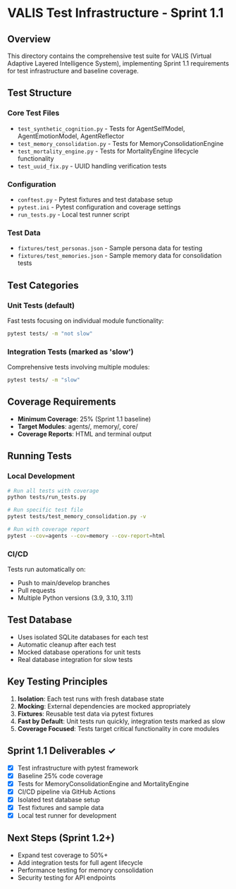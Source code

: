 # VALIS Test Infrastructure - Sprint 1.1

## Overview
This directory contains the comprehensive test suite for VALIS (Virtual Adaptive Layered Intelligence System), implementing Sprint 1.1 requirements for test infrastructure and baseline coverage.

## Test Structure

### Core Test Files
- `test_synthetic_cognition.py` - Tests for AgentSelfModel, AgentEmotionModel, AgentReflector
- `test_memory_consolidation.py` - Tests for MemoryConsolidationEngine 
- `test_mortality_engine.py` - Tests for MortalityEngine lifecycle functionality
- `test_uuid_fix.py` - UUID handling verification tests

### Configuration
- `conftest.py` - Pytest fixtures and test database setup
- `pytest.ini` - Pytest configuration and coverage settings
- `run_tests.py` - Local test runner script

### Test Data
- `fixtures/test_personas.json` - Sample persona data for testing
- `fixtures/test_memories.json` - Sample memory data for consolidation tests

## Test Categories

### Unit Tests (default)
Fast tests focusing on individual module functionality:
```bash
pytest tests/ -m "not slow"
```

### Integration Tests (marked as 'slow')  
Comprehensive tests involving multiple modules:
```bash
pytest tests/ -m "slow"
```

## Coverage Requirements
- **Minimum Coverage**: 25% (Sprint 1.1 baseline)
- **Target Modules**: agents/, memory/, core/
- **Coverage Reports**: HTML and terminal output

## Running Tests

### Local Development
```bash
# Run all tests with coverage
python tests/run_tests.py

# Run specific test file
pytest tests/test_memory_consolidation.py -v

# Run with coverage report
pytest --cov=agents --cov=memory --cov-report=html
```

### CI/CD
Tests run automatically on:
- Push to main/develop branches
- Pull requests
- Multiple Python versions (3.9, 3.10, 3.11)

## Test Database
- Uses isolated SQLite databases for each test
- Automatic cleanup after each test
- Mocked database operations for unit tests
- Real database integration for slow tests

## Key Testing Principles

1. **Isolation**: Each test runs with fresh database state
2. **Mocking**: External dependencies are mocked appropriately  
3. **Fixtures**: Reusable test data via pytest fixtures
4. **Fast by Default**: Unit tests run quickly, integration tests marked as slow
5. **Coverage Focused**: Tests target critical functionality in core modules

## Sprint 1.1 Deliverables ✓

- [x] Test infrastructure with pytest framework
- [x] Baseline 25% code coverage
- [x] Tests for MemoryConsolidationEngine and MortalityEngine
- [x] CI/CD pipeline via GitHub Actions
- [x] Isolated test database setup
- [x] Test fixtures and sample data
- [x] Local test runner for development

## Next Steps (Sprint 1.2+)
- Expand test coverage to 50%+
- Add integration tests for full agent lifecycle
- Performance testing for memory consolidation
- Security testing for API endpoints
